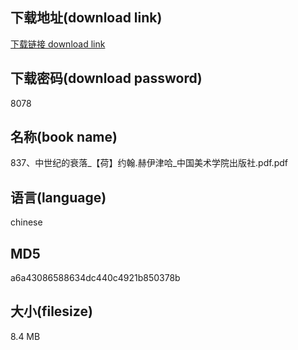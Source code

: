 ## 下载地址(download link)
[下载链接 download link](https://voluble-croquembouche-d321dc.netlify.app/?s=837%E3%80%81%E4%B8%AD%E4%B8%96%E7%BA%AA%E7%9A%84%E8%A1%B0%E8%90%BD_%E3%80%90%E8%8D%B7%E3%80%91%E7%BA%A6%E7%BF%B0.%E8%B5%AB%E4%BC%8A%E6%B4%A5%E5%93%88_%E4%B8%AD%E5%9B%BD%E7%BE%8E%E6%9C%AF%E5%AD%A6%E9%99%A2%E5%87%BA%E7%89%88%E7%A4%BE.pdf)

## 下载密码(download password)
8078

## 名称(book name)
837、中世纪的衰落_【荷】约翰.赫伊津哈_中国美术学院出版社.pdf.pdf

## 语言(language)
chinese

## MD5
a6a43086588634dc440c4921b850378b

## 大小(filesize)
8.4 MB
